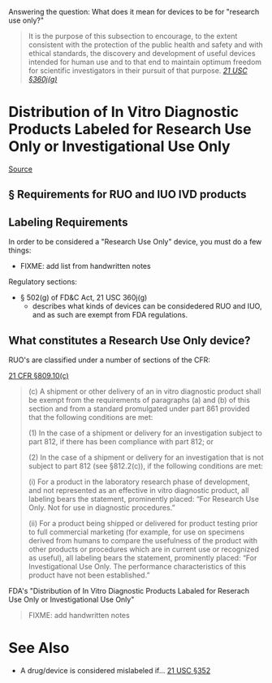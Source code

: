 Answering the question: What does it mean for devices to be for "research use only?"

> It is the purpose of this subsection to encourage, to the extent consistent with the protection of the public health and safety and with ethical standards, the discovery and development of useful devices intended for human use and to that end to maintain optimum freedom for scientific investigators in their pursuit of that purpose. [<cite>21 USC &sect;360j(g)</cite>](http://www.gpo.gov/fdsys/pkg/USCODE-2010-title21/html/USCODE-2010-title21-chap9-subchapV-partA-sec360j.htm)


# Distribution of In Vitro Diagnostic Products Labeled for Research Use Only or Investigational Use Only

[Source](http://www.fda.gov/medicaldevices/deviceregulationandguidance/guidancedocuments/ucm253307.htm)

## &sect; Requirements for RUO and IUO IVD products

## Labeling Requirements

In order to be considered a "Research Use Only" device, you must do a few things:

* FIXME: add list from handwritten notes

Regulatory sections:

* &sect; 502(g) of FD&C Act, 21 USC 360j(g)
   * describes what kinds of devices can be considedered RUO and IUO, and as such are exempt from FDA regulations.

## What constitutes a Research Use Only device?

RUO's are classified under a number of sections of the CFR:

[21 CFR &sect;809.10(c)](http://www.ecfr.gov/cgi-bin/text-idx?SID=33be246af58a1aaf3168ef036d965a5c&node=pt21.8.809&rgn=div5#se21.8.809_110)

> (c) A shipment or other delivery of an in vitro diagnostic product shall be exempt from the requirements of paragraphs (a) and (b) of this section and from a standard promulgated under part 861 provided that the following conditions are met:
>
> (1) In the case of a shipment or delivery for an investigation subject to part 812, if there has been compliance with part 812; or
>
> (2) In the case of a shipment or delivery for an investigation that is not subject to part 812 (see §812.2(c)), if the following conditions are met:
>
> (i) For a product in the laboratory research phase of development, and not represented as an effective in vitro diagnostic product, all labeling bears the statement, prominently placed: “For Research Use Only. Not for use in diagnostic procedures.”
>
> (ii) For a product being shipped or delivered for product testing prior to full commercial marketing (for example, for use on specimens derived from humans to compare the usefulness of the product with other products or procedures which are in current use or recognized as useful), all labeling bears the statement, prominently placed: “For Investigational Use Only. The performance characteristics of this product have not been established.”

FDA's "Distribution of In Vitro Diagnostic Products Labaled for Reserach Use Only or Investigational Use Only"

> FIXME: add handwritten notes

# See Also

* A drug/device is considered mislabeled if... [21 USC &sect;352](http://www.gpo.gov/fdsys/pkg/USCODE-2010-title21/html/USCODE-2010-title21-chap9-subchapV-partA-sec352.htm)
